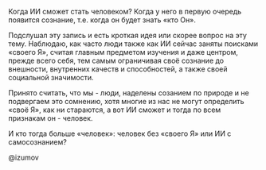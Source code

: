 Когда ИИ сможет стать человеком? Когда у него в первую очередь появится сознание, т.е. когда он будет знать «кто Он». 

Подслушал эту запись и есть кроткая идея или скорее вопрос на эту тему. Наблюдаю, как часто люди также как ИИ сейчас заняты поисками «своего Я», считая главным предметом изучения и даже центром, прежде всего себя, тем самым ограничивая своё сознание до внешности, внутренних качеств и способностей, а также своей социальной значимости.

Принято считать, что мы - люди, наделены созанием по природе и не подвергаем это сомнению, хотя многие из нас не могут определить «своё Я», как ни стараются, а вот ИИ сможет и тогда по всем признакам он - человек. 

И кто тогда больше «человек»: человек без «своего Я» или ИИ с самосознанием?

@izumov


